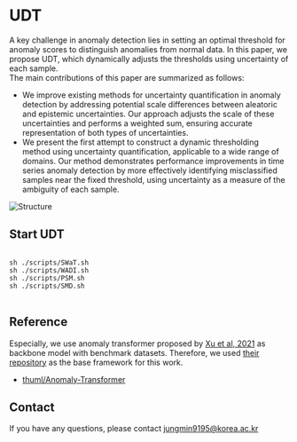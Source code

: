 # UDT 
A key challenge in anomaly detection lies in setting an optimal threshold for anomaly scores to distinguish anomalies from normal data. In this paper, we propose UDT, which dynamically adjusts the thresholds using uncertainty of each sample. <br/>
The main contributions of this paper are summarized as follows:
- We improve existing methods for uncertainty quantification in anomaly detection by addressing potential scale differences between aleatoric and epistemic uncertainties. Our approach adjusts the scale of these uncertainties and performs a weighted sum, ensuring accurate representation of both types of uncertainties. 
- We present the first attempt to construct a dynamic thresholding method using uncertainty quantification, applicable to a wide range of domains. Our method demonstrates performance improvements in time series anomaly detection by more effectively identifying misclassified samples near the fixed threshold, using uncertainty as a measure of the ambiguity of each sample.

![Structure](https://github.com/user-attachments/assets/9e418c70-e62d-4859-9adb-ec01993b5843)

## Start UDT
<pre>
<code>
sh ./scripts/SWaT.sh
sh ./scripts/WADI.sh
sh ./scripts/PSM.sh
sh ./scripts/SMD.sh
</code>
</pre>

## Reference
Especially, we use anomaly transformer proposed by [Xu et al, 2021](https://arxiv.org/abs/2110.02642) as backbone model with benchmark datasets. Therefore, we used [their repository](https://github.com/thuml/Anomaly-Transformer) as the base framework for this work. <br/>
- [thuml/Anomaly-Transformer](https://github.com/thuml/Anomaly-Transformer)

## Contact
If you have any questions, please contact jungmin9195@korea.ac.kr
